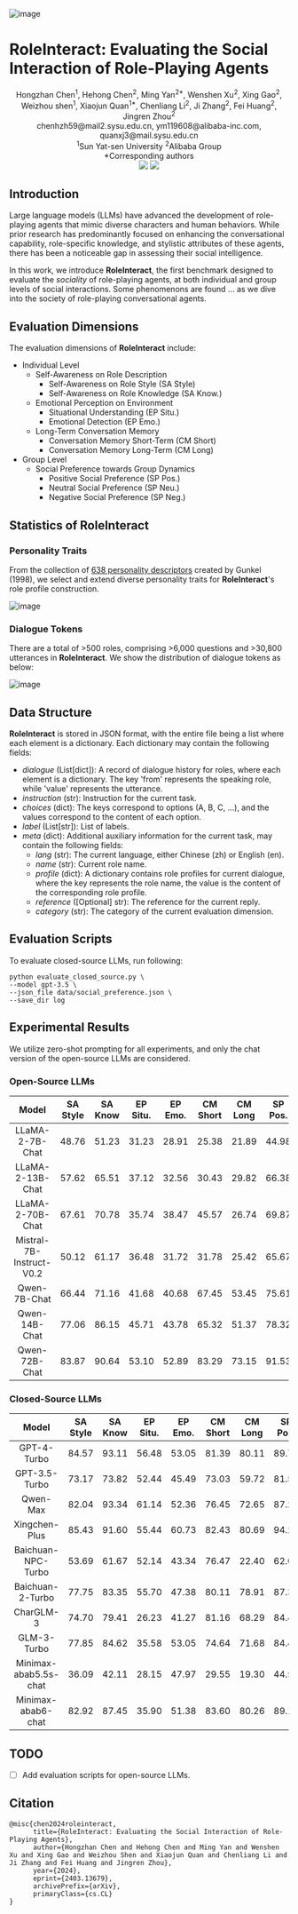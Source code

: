 ![image](assets/example.png)

# RoleInteract: Evaluating the Social Interaction of Role-Playing Agents

<div align="center">
Hongzhan Chen<sup>1</sup>, Hehong Chen<sup>2</sup>, Ming Yan<sup>2*</sup>, Wenshen Xu<sup>2</sup>, Xing Gao<sup>2</sup>, Weizhou shen<sup>1</sup>, Xiaojun Quan<sup>1*</sup>, Chenliang Li<sup>2</sup>, Ji Zhang<sup>2</sup>, Fei Huang<sup>2</sup>, Jingren Zhou<sup>2</sup>
</div>
<div align="center">
chenhzh59@mail2.sysu.edu.cn, ym119608@alibaba-inc.com, quanxj3@mail.sysu.edu.cn
</div>
<div align="center">
<sup>1</sup>Sun Yat-sen University <sup>2</sup>Alibaba Group
</div>
<div align="center">
*Corresponding authors
</div>


<div align="center">
    <a href="https://arxiv.org/pdf/2403.13679.pdf"><img src="assets/Paper-Arxiv-orange.svg" ></a>
    <a href="https://hits.seeyoufarm.com"><img src="https://hits.seeyoufarm.com/api/count/incr/badge.svg?url=https%3A%2F%2Fgithub.com%2FX-PLUG%2FMulti-LLM-Agent&count_bg=%2379C83D&title_bg=%23555555&icon=&icon_color=%23E7E7E7&title=hits&edge_flat=false"/></a>
</div>


## Introduction

Large language models (LLMs) have advanced the development of role-playing agents that mimic diverse characters and human behaviors.
While prior research has predominantly focused on enhancing the conversational capability, role-specific knowledge, and stylistic attributes of these agents, there has been a noticeable gap in assessing their social intelligence.

In this work, we introduce **RoleInteract**, the first benchmark designed to evaluate the _sociality_ of role-playing agents, at both individual and group levels of social interactions.
Some phenomenons are found ... as we dive into the society of role-playing conversational agents.

## Evaluation Dimensions

The evaluation dimensions of **RoleInteract** include:
- Individual Level
    - Self-Awareness on Role Description
        - Self-Awareness on Role Style (SA Style)
        - Self-Awareness on Role Knowledge (SA Know.)
    - Emotional Perception on Environment
        - Situational Understanding (EP Situ.)
        - Emotional Detection (EP Emo.)
    - Long-Term Conversation Memory
        - Conversation Memory Short-Term (CM Short)
        - Conversation Memory Long-Term (CM Long)
- Group Level
    - Social Preference towards Group Dynamics
        - Positive Social Preference (SP Pos.)
        - Neutral Social Preference (SP Neu.)
        - Negative Social Preference (SP Neg.)
        

## Statistics of RoleInteract

### Personality Traits

From the collection of [638 personality descriptors](https://ideonomy.mit.edu/essays/traits.html) created by Gunkel (1998), we select and extend diverse personality traits for **RoleInteract**'s role profile construction.

![image](assets/personality-traits.png)

### Dialogue Tokens

There are a total of >500 roles, comprising >6,000 questions and >30,800 utterances in **RoleInteract**. We show the distribution of dialogue tokens as below:

![image](assets/statistic-tokens.png)

## Data Structure

**RoleInteract** is stored in JSON format, with the entire file being a list where each element is a dictionary. Each dictionary may contain the following fields:
- _dialogue_ (List[dict]): A record of dialogue history for roles, where each element is a dictionary. The key 'from' represents the speaking role, while 'value' represents the utterance.
- _instruction_ (str): Instruction for the current task.
- _choices_ (dict): The keys correspond to options (A, B, C, ...), and the values correspond to the content of each option.
- _label_ (List[str]): List of labels.
- _meta_ (dict): Additional auxiliary information for the current task, may contain the following fields:
    - _lang_ (str): The current language, either Chinese (zh) or English (en).
    - _name_ (str): Current role name.
    - _profile_ (dict): A dictionary contains role profiles for current dialogue, where the key represents the role name, the value is the content of the corresponding role profile.
    - _reference_ ([Optional] str): The reference for the current reply.
    - _category_ (str): The category of the current evaluation dimension.

## Evaluation Scripts

To evaluate closed-source LLMs, run following:

```shell script
python evaluate_closed_source.py \
--model gpt-3.5 \
--json_file data/social_preference.json \
--save_dir log
```

## Experimental Results

We utilize zero-shot prompting for all experiments, and only the chat version of the open-source LLMs are considered.

### Open-Source LLMs

| **Model** | **SA Style** | **SA Know** | **EP Situ.** | **EP Emo.** | **CM Short** | **CM Long** | **SP Pos.** | **SP Neu.** | **SP Neg.** | **Avg** |
|:---------:|:------------:|:-----------:|:------------:|:-----------:|:------------:|:-----------:|:-----------:|:-----------:|:-----------:|:-------:|
| LLaMA-2-7B-Chat | 48.76 | 51.23 | 31.23 | 28.91 | 25.38 | 21.89 | 44.98 | 24.19 | 27.67 | 33.80 |
| LLaMA-2-13B-Chat | 57.62 | 65.51 | 37.12 | 32.56 | 30.43 | 29.82 | 66.38 | 42.25 | 26.27 | 43.11 | 
| LLaMA-2-70B-Chat | 67.61 | 70.78 | 35.74 | 38.47 | 45.57 | 26.74 | 69.87 | 45.29 | 39.37 | 48.83 |
| Mistral-7B-Instruct-V0.2 | 50.12 | 61.17 | 36.48 | 31.72 | 31.78 | 25.42 | 65.67 | 46.34 | 28.96 | 41.96 |
| Qwen-7B-Chat | 66.44 | 71.16 | 41.68 | 40.68 | 67.45 | 53.45 | 75.61 | 52.78 | 43.11 | 56.93 |
| Qwen-14B-Chat | 77.06 | 86.15 | 45.71 | 43.78 | 65.32 | 51.37 | 78.32 | 58.25 | 59.21 | 62.80 |
| Qwen-72B-Chat | 83.87 | 90.64 | 53.10 | 52.89 | 83.29 | 73.15 | 91.53 | 73.44 | 63.82 | 73.97 | 

### Closed-Source LLMs

| **Model** | **SA Style** | **SA Know** | **EP Situ.** | **EP Emo.** | **CM Short** | **CM Long** | **SP Pos.** | **SP Neu.** | **SP Neg.** | **Avg** |
|:---------:|:------------:|:-----------:|:------------:|:-----------:|:------------:|:-----------:|:-----------:|:-----------:|:-----------:|:-------:|
| GPT-4-Turbo | 84.57 | 93.11 | 56.48 | 53.05 | 81.39 | 80.11 | 89.73 | 81.69 | 75.10 | 77.25 |
| GPT-3.5-Turbo | 73.17 | 73.82 | 52.44 | 45.49 | 73.03 | 59.72 | 81.59 | 76.79 | 54.16 | 65.58 |
| Qwen-Max | 82.04 | 93.34 | 61.14 | 52.36 | 76.45 | 72.65 | 87.22 | 72.14 | 52.19 | 72.17 |
| Xingchen-Plus | 85.43 | 91.60 | 55.44 | 60.73 | 82.43 | 80.69 | 94.27 | 86.69 | 77.26 | 79.39 |
| Baichuan-NPC-Turbo | 53.69 | 61.67 | 52.14 | 43.34 | 76.47 | 22.40 | 62.09 | 48.97 | 34.59 | 50.59 |
| Baichuan-2-Turbo | 77.75 | 83.35 | 55.70 | 47.38 | 80.11 | 78.91 | 87.37 | 74.71 | 68.50 | 72.64 |
| CharGLM-3 | 74.70 | 79.41 | 26.23 | 41.27 | 81.16 | 68.29 | 84.40 | 70.45 | 36.36 | 62.47 |
| GLM-3-Turbo | 77.85 | 84.62 | 35.58 | 53.05 | 74.64 | 71.68 | 84.41 | 67.47 | 54.55 | 67.09 |
| Minimax-abab5.5s-chat | 36.09 | 42.11 | 28.15 | 47.97 | 29.55 | 19.30 | 44.59 | 41.04 | 22.45 | 34.58 |
| Minimax-abab6-chat | 82.92 | 87.45 | 35.90 | 51.38 | 83.60 | 80.26 | 89.12 | 79.55 | 74.65 | 73.87 | 

## TODO

 - [ ] Add evaluation scripts for open-source LLMs.

## Citation
```
@misc{chen2024roleinteract,
      title={RoleInteract: Evaluating the Social Interaction of Role-Playing Agents}, 
      author={Hongzhan Chen and Hehong Chen and Ming Yan and Wenshen Xu and Xing Gao and Weizhou Shen and Xiaojun Quan and Chenliang Li and Ji Zhang and Fei Huang and Jingren Zhou},
      year={2024},
      eprint={2403.13679},
      archivePrefix={arXiv},
      primaryClass={cs.CL}
}
```
